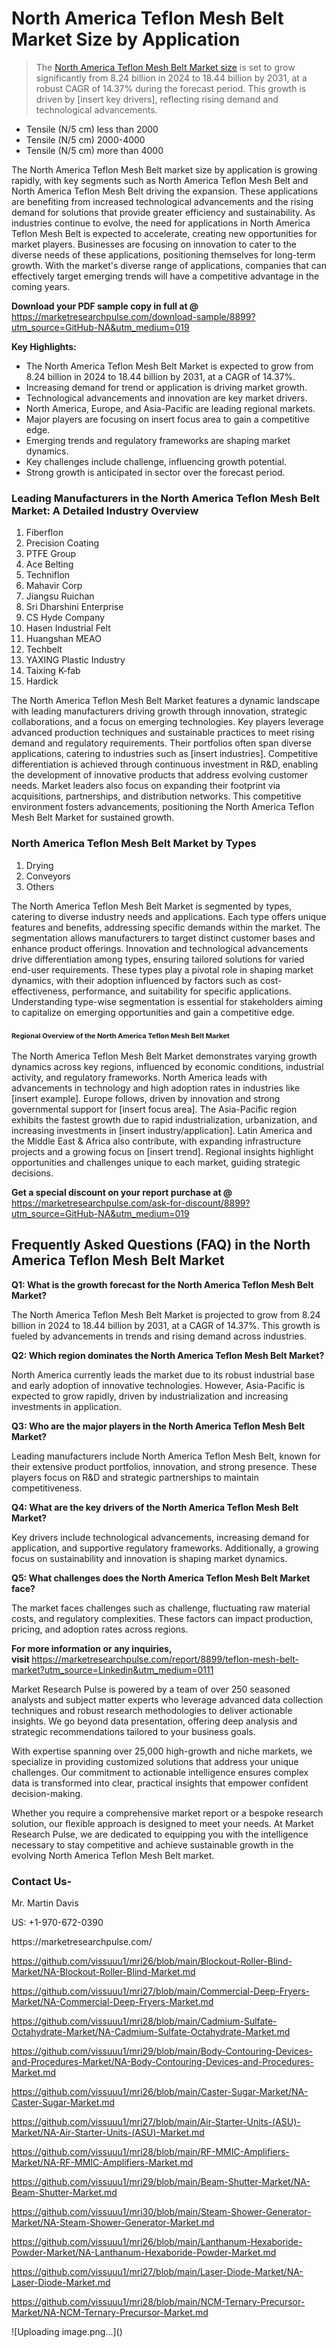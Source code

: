 <h1>North America Teflon Mesh Belt Market&nbsp;Size by Application</h1><blockquote><p>The <a href="https://marketresearchpulse.com/download-sample/8899?utm_source=GitHub-NA&amp;utm_medium=019">North America Teflon Mesh Belt Market size</a> is set to grow significantly from 8.24 billion in 2024 to 18.44 billion by 2031, at a robust CAGR of 14.37% during the forecast period. This growth is driven by [insert key drivers], reflecting rising demand and technological advancements.</p></blockquote><ul><li>Tensile (N/5 cm) less than 2000<li> Tensile (N/5 cm) 2000-4000<li> Tensile (N/5 cm) more than 4000</li></ul><p>The North America Teflon Mesh Belt market size by application is growing rapidly, with key segments such as North America Teflon Mesh Belt and North America Teflon Mesh Belt driving the expansion. These applications are benefiting from increased technological advancements and the rising demand for solutions that provide greater efficiency and sustainability. As industries continue to evolve, the need for applications in North America Teflon Mesh Belt is expected to accelerate, creating new opportunities for market players. Businesses are focusing on innovation to cater to the diverse needs of these applications, positioning themselves for long-term growth. With the market's diverse range of applications, companies that can effectively target emerging trends will have a competitive advantage in the coming years.</p><p><strong>Download your PDF sample copy in full at @ </strong><a href="https://marketresearchpulse.com/download-sample/8899?utm_source=GitHub-NA&amp;utm_medium=019">https://marketresearchpulse.com/download-sample/8899?utm_source=GitHub-NA&amp;utm_medium=019</a></p><p><strong>Key Highlights: </strong></p><ul><li>The North America Teflon Mesh Belt Market is expected to grow from 8.24 billion in 2024 to 18.44 billion by 2031, at a CAGR of 14.37%.</li><li>Increasing demand for trend or application is driving market growth.</li><li>Technological advancements and innovation are key market drivers.</li><li>North America, Europe, and Asia-Pacific are leading regional markets.</li><li>Major players are focusing on insert focus area to gain a competitive edge.</li><li>Emerging trends and regulatory frameworks are shaping market dynamics.</li><li>Key challenges include challenge, influencing growth potential.</li><li>Strong growth is anticipated in sector over the forecast period.</li></ul><h3>Leading Manufacturers in the North America Teflon Mesh Belt Market: A Detailed Industry Overview</h3><ol><li>Fiberflon</li><li>Precision Coating</li><li>PTFE Group</li><li>Ace Belting</li><li>Techniflon</li><li>Mahavir Corp</li><li>Jiangsu Ruichan</li><li>Sri Dharshini Enterprise</li><li>CS Hyde Company</li><li>Hasen Industrial Felt</li><li>Huangshan MEAO</li><li>Techbelt</li><li>YAXING Plastic Industry</li><li>Taixing K-fab</li><li>Hardick</li></ol><div class="flex max-w-full flex-col flex-grow"><div class="min-h-8 text-message flex w-full flex-col items-end gap-2 whitespace-normal break-words [.text-message+&amp;]:mt-5" dir="auto" data-message-author-role="assistant" data-message-id="fd8432e4-4910-450d-b182-61b7bfb0a01f" data-message-model-slug="gpt-4o"><div class="flex w-full flex-col gap-1 empty:hidden first:pt-[3px]"><div class="markdown prose w-full break-words dark:prose-invert light"><p>The North America Teflon Mesh Belt Market features a dynamic landscape with leading manufacturers driving growth through innovation, strategic collaborations, and a focus on emerging technologies. Key players leverage advanced production techniques and sustainable practices to meet rising demand and regulatory requirements. Their portfolios often span diverse applications, catering to industries such as [insert industries]. Competitive differentiation is achieved through continuous investment in R&amp;D, enabling the development of innovative products that address evolving customer needs. Market leaders also focus on expanding their footprint via acquisitions, partnerships, and distribution networks. This competitive environment fosters advancements, positioning the North America Teflon Mesh Belt Market for sustained growth.</p></div></div></div></div><h3>North America Teflon Mesh Belt Market by Types</h3><ol><li>Drying<li> Conveyors<li> Others</li></ol><div class="flex max-w-full flex-col flex-grow"><div class="min-h-8 text-message flex w-full flex-col items-end gap-2 whitespace-normal break-words [.text-message+&amp;]:mt-5" dir="auto" data-message-author-role="assistant" data-message-id="084470be-0bb7-4664-bddf-5156b4f41249" data-message-model-slug="gpt-4o-mini"><div class="flex w-full flex-col gap-1 empty:hidden first:pt-[3px]"><div class="markdown prose w-full break-words dark:prose-invert light"><p>The North America Teflon Mesh Belt Market is segmented by types, catering to diverse industry needs and applications. Each type offers unique features and benefits, addressing specific demands within the market. The segmentation allows manufacturers to target distinct customer bases and enhance product offerings. Innovation and technological advancements drive differentiation among types, ensuring tailored solutions for varied end-user requirements. These types play a pivotal role in shaping market dynamics, with their adoption influenced by factors such as cost-effectiveness, performance, and suitability for specific applications. Understanding type-wise segmentation is essential for stakeholders aiming to capitalize on emerging opportunities and gain a competitive edge.</p></div></div></div></div><h3><span style="font-size: 11px;">Regional Overview of the North America Teflon Mesh Belt Market</span></h3><div class="flex max-w-full flex-col flex-grow"><div class="min-h-8 text-message flex w-full flex-col items-end gap-2 whitespace-normal break-words [.text-message+&amp;]:mt-5" dir="auto" data-message-author-role="assistant" data-message-id="e9038762-ce64-4e30-91c9-9bd413514231" data-message-model-slug="gpt-4o-mini"><div class="flex w-full flex-col gap-1 empty:hidden first:pt-[3px]"><div class="markdown prose w-full break-words dark:prose-invert light"><p>The North America Teflon Mesh Belt Market demonstrates varying growth dynamics across key regions, influenced by economic conditions, industrial activity, and regulatory frameworks. North America leads with advancements in technology and high adoption rates in industries like [insert example]. Europe follows, driven by innovation and strong governmental support for [insert focus area]. The Asia-Pacific region exhibits the fastest growth due to rapid industrialization, urbanization, and increasing investments in [insert industry/application]. Latin America and the Middle East &amp; Africa also contribute, with expanding infrastructure projects and a growing focus on [insert trend]. Regional insights highlight opportunities and challenges unique to each market, guiding strategic decisions.</p></div></div></div></div><p><strong>Get a special discount on your report purchase at @ </strong><a href="https://marketresearchpulse.com/ask-for-discount/8899?utm_source=GitHub-NA&amp;utm_medium=019">https://marketresearchpulse.com/ask-for-discount/8899?utm_source=GitHub-NA&amp;utm_medium=019</a></p><h2>Frequently Asked Questions (FAQ) in the North America Teflon Mesh Belt Market</h2><p><strong>Q1: What is the growth forecast for the North America Teflon Mesh Belt Market?</strong></p><p>The North America Teflon Mesh Belt Market is projected to grow from 8.24 billion in 2024 to 18.44 billion by 2031, at a CAGR of 14.37%. This growth is fueled by advancements in trends and rising demand across industries.</p><p><strong>Q2: Which region dominates the North America Teflon Mesh Belt Market?</strong></p><p>North America currently leads the market due to its robust industrial base and early adoption of innovative technologies. However, Asia-Pacific is expected to grow rapidly, driven by industrialization and increasing investments in application.</p><p><strong>Q3: Who are the major players in the North America Teflon Mesh Belt Market?</strong></p><p>Leading manufacturers include North America Teflon Mesh Belt, known for their extensive product portfolios, innovation, and strong presence. These players focus on R&amp;D and strategic partnerships to maintain competitiveness.</p><p><strong>Q4: What are the key drivers of the North America Teflon Mesh Belt Market?</strong></p><p>Key drivers include technological advancements, increasing demand for application, and supportive regulatory frameworks. Additionally, a growing focus on sustainability and innovation is shaping market dynamics.</p><p><strong>Q5: What challenges does the North America Teflon Mesh Belt Market face?</strong></p><p>The market faces challenges such as challenge, fluctuating raw material costs, and regulatory complexities. These factors can impact production, pricing, and adoption rates across regions.</p><p><strong>For more information or any inquiries, visit&nbsp;</strong><a href="https://marketresearchpulse.com/report/8899/teflon-mesh-belt-market?utm_source=Linkedin&utm_medium=0111">https://marketresearchpulse.com/report/8899/teflon-mesh-belt-market?utm_source=Linkedin&utm_medium=0111</a></p><p>Market Research Pulse is powered by a team of over 250 seasoned analysts and subject matter experts who leverage advanced data collection techniques and robust research methodologies to deliver actionable insights. We go beyond data presentation, offering deep analysis and strategic recommendations tailored to your business goals.</p><p>With expertise spanning over 25,000 high-growth and niche markets, we specialize in providing customized solutions that address your unique challenges. Our commitment to actionable intelligence ensures complex data is transformed into clear, practical insights that empower confident decision-making.</p><p>Whether you require a comprehensive market report or a bespoke research solution, our flexible approach is designed to meet your needs. At Market Research Pulse, we are dedicated to equipping you with the intelligence necessary to stay competitive and achieve sustainable growth in the evolving North America Teflon Mesh Belt market.</p><h3><strong>Contact Us-</strong></h3><p>Mr. Martin Davis</p><p>US: +1-970-672-0390</p><p>https://marketresearchpulse.com/</p><p><a href="https://github.com/vissuuu1/mri26/blob/main/Blockout-Roller-Blind-Market/NA-Blockout-Roller-Blind-Market.md">https://github.com/vissuuu1/mri26/blob/main/Blockout-Roller-Blind-Market/NA-Blockout-Roller-Blind-Market.md</a></p><p><a href="https://github.com/vissuuu1/mri27/blob/main/Commercial-Deep-Fryers-Market/NA-Commercial-Deep-Fryers-Market.md">https://github.com/vissuuu1/mri27/blob/main/Commercial-Deep-Fryers-Market/NA-Commercial-Deep-Fryers-Market.md</a></p><p><a href="https://github.com/vissuuu1/mri28/blob/main/Cadmium-Sulfate-Octahydrate-Market/NA-Cadmium-Sulfate-Octahydrate-Market.md">https://github.com/vissuuu1/mri28/blob/main/Cadmium-Sulfate-Octahydrate-Market/NA-Cadmium-Sulfate-Octahydrate-Market.md</a></p><p><a href="https://github.com/vissuuu1/mri29/blob/main/Body-Contouring-Devices-and-Procedures-Market/NA-Body-Contouring-Devices-and-Procedures-Market.md">https://github.com/vissuuu1/mri29/blob/main/Body-Contouring-Devices-and-Procedures-Market/NA-Body-Contouring-Devices-and-Procedures-Market.md</a></p><p><a href="https://github.com/vissuuu1/mri26/blob/main/Caster-Sugar-Market/NA-Caster-Sugar-Market.md">https://github.com/vissuuu1/mri26/blob/main/Caster-Sugar-Market/NA-Caster-Sugar-Market.md</a></p><p><a href="https://github.com/vissuuu1/mri27/blob/main/Air-Starter-Units-(ASU)-Market/NA-Air-Starter-Units-(ASU)-Market.md">https://github.com/vissuuu1/mri27/blob/main/Air-Starter-Units-(ASU)-Market/NA-Air-Starter-Units-(ASU)-Market.md</a></p><p><a href="https://github.com/vissuuu1/mri28/blob/main/RF-MMIC-Amplifiers-Market/NA-RF-MMIC-Amplifiers-Market.md">https://github.com/vissuuu1/mri28/blob/main/RF-MMIC-Amplifiers-Market/NA-RF-MMIC-Amplifiers-Market.md</a></p><p><a href="https://github.com/vissuuu1/mri29/blob/main/Beam-Shutter-Market/NA-Beam-Shutter-Market.md">https://github.com/vissuuu1/mri29/blob/main/Beam-Shutter-Market/NA-Beam-Shutter-Market.md</a></p><p><a href="https://github.com/vissuuu1/mri30/blob/main/Steam-Shower-Generator-Market/NA-Steam-Shower-Generator-Market.md">https://github.com/vissuuu1/mri30/blob/main/Steam-Shower-Generator-Market/NA-Steam-Shower-Generator-Market.md</a></p><p><a href="https://github.com/vissuuu1/mri26/blob/main/Lanthanum-Hexaboride-Powder-Market/NA-Lanthanum-Hexaboride-Powder-Market.md">https://github.com/vissuuu1/mri26/blob/main/Lanthanum-Hexaboride-Powder-Market/NA-Lanthanum-Hexaboride-Powder-Market.md</a></p><p><a href="https://github.com/vissuuu1/mri27/blob/main/Laser-Diode-Market/NA-Laser-Diode-Market.md">https://github.com/vissuuu1/mri27/blob/main/Laser-Diode-Market/NA-Laser-Diode-Market.md</a></p><p><a href="https://github.com/vissuuu1/mri28/blob/main/NCM-Ternary-Precursor-Market/NA-NCM-Ternary-Precursor-Market.md">https://github.com/vissuuu1/mri28/blob/main/NCM-Ternary-Precursor-Market/NA-NCM-Ternary-Precursor-Market.md</a></p>
![Uploading image.png…]()
